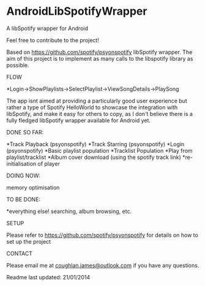 AndroidLibSpotifyWrapper
========================

A libSpotify wrapper for Android

Feel free to contribute to the project!

Based on https://github.com/spotify/psyonspotify libSpotify wrapper. The aim of this project is to implement as many calls to the libspotify library as possible.

FLOW

*Login->ShowPlaylists->SelectPlaylist->ViewSongDetails->PlaySong

The app isnt aimed at providing a particularly good user experience but rather a type of Spotify HelloWorld to showcase the integration with libSpotify, and make it easy for others to copy,  as I don't believe there is a fully fledged libSpotify wrapper available for Android yet.
														
DONE SO FAR:

*Track Playback (psyonspotify)
*Track Starring (psyonspotify)
*Login (psyonspotify)
*Basic playlist population
*Tracklist Population
*Play from playlist/tracklist
*Album cover download (using the spotify track link)
*re-initialisation of player

DOING NOW:

memory optimisation

TO BE DONE:

*everything else! searching, album browsing, etc.

SETUP

Please refer to https://github.com/spotify/psyonspotify for details on how to set up the project

CONTACT

Please email me at coughlan.james@outlook.com if you have any questions.

Readme last updated: 21/01/2014
